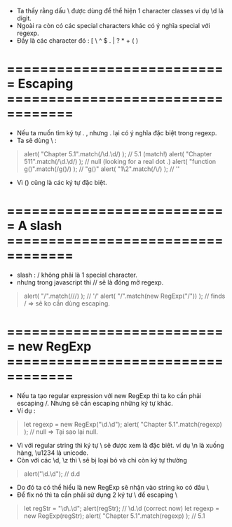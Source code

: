 - Ta thấy rằng dấu \ được dùng để thể hiện 1 character classes ví dụ \d là digit.
- Ngoài ra còn có các special characters khác có ý nghĩa special với regexp.
- Đầy là các character đó : [ \ ^ $ . | ? * + ( )


# =========================== Escaping ==================================
- Nếu ta muốn tìm ký tự . , nhưng . lại có ý nghĩa đặc biệt trong regexp.
- Ta sẽ dùng \ :

>   alert( "Chapter 5.1".match(/\d\.\d/) ); // 5.1 (match!)
>   alert( "Chapter 511".match(/\d\.\d/) ); // null (looking for a real dot \.)
>   alert( "function g()".match(/g\(\)/) ); // "g()"
>   alert( "1\\2".match(/\\/) ); // '\'

- Vì () cũng là các ký tự đặc biệt.


# =========================== A slash ==================================
- slash : / không phải là 1 special character.
- nhưng trong javascript thì // sẽ là đóng mở regexp.

>   alert( "/".match(/\//) ); // '/'
>   alert( "/".match(new RegExp("/")) ); // finds / => sẽ ko cần dùng escaping.


# =========================== new RegExp ==================================
- Nếu ta tạo regular expression với new RegExp thì ta ko cần phải escaping /. Nhưng sẽ cần escaping những ký tự khác.
- Ví dụ :

>   let regexp = new RegExp("\d\.\d");
>   alert( "Chapter 5.1".match(regexp) ); // null
=> Tại sao lại null.

- Vì với regular string thì ký tự \ sẽ được xem là đặc biêt. ví dụ \n là xuống hàng, \u1234 là unicode.
- Còn với các \d, \z thì \ sẽ bị loại bỏ và chỉ còn ký tự thường

>   alert("\d\.\d"); // d.d

- Do đó ta có thể hiểu là new RegExp sẽ nhận vào string ko có dâu \
- Để fix nó thì ta cần phải sử dụng 2 ký tự \ để escaping \ 

>   let regStr = "\\d\\.\\d";
>   alert(regStr); // \d\.\d (correct now)
>   let regexp = new RegExp(regStr);
>   alert( "Chapter 5.1".match(regexp) ); // 5.1

